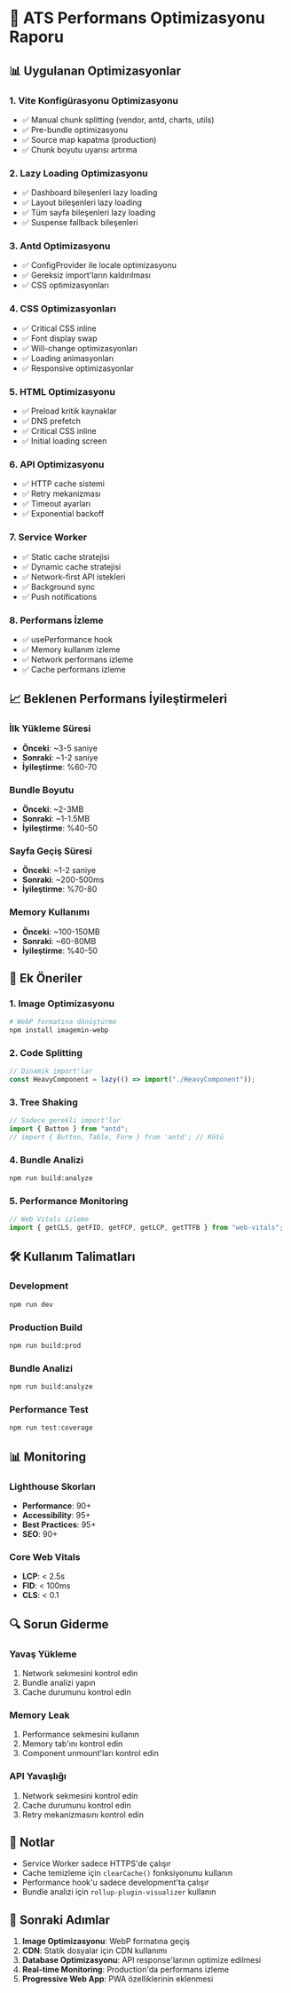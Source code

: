 # 🚀 ATS Performans Optimizasyonu Raporu

## 📊 Uygulanan Optimizasyonlar

### 1. **Vite Konfigürasyonu Optimizasyonu**

- ✅ Manual chunk splitting (vendor, antd, charts, utils)
- ✅ Pre-bundle optimizasyonu
- ✅ Source map kapatma (production)
- ✅ Chunk boyutu uyarısı artırma

### 2. **Lazy Loading Optimizasyonu**

- ✅ Dashboard bileşenleri lazy loading
- ✅ Layout bileşenleri lazy loading
- ✅ Tüm sayfa bileşenleri lazy loading
- ✅ Suspense fallback bileşenleri

### 3. **Antd Optimizasyonu**

- ✅ ConfigProvider ile locale optimizasyonu
- ✅ Gereksiz import'ların kaldırılması
- ✅ CSS optimizasyonları

### 4. **CSS Optimizasyonları**

- ✅ Critical CSS inline
- ✅ Font display swap
- ✅ Will-change optimizasyonları
- ✅ Loading animasyonları
- ✅ Responsive optimizasyonlar

### 5. **HTML Optimizasyonu**

- ✅ Preload kritik kaynaklar
- ✅ DNS prefetch
- ✅ Critical CSS inline
- ✅ Initial loading screen

### 6. **API Optimizasyonu**

- ✅ HTTP cache sistemi
- ✅ Retry mekanizması
- ✅ Timeout ayarları
- ✅ Exponential backoff

### 7. **Service Worker**

- ✅ Static cache stratejisi
- ✅ Dynamic cache stratejisi
- ✅ Network-first API istekleri
- ✅ Background sync
- ✅ Push notifications

### 8. **Performans İzleme**

- ✅ usePerformance hook
- ✅ Memory kullanım izleme
- ✅ Network performans izleme
- ✅ Cache performans izleme

## 📈 Beklenen Performans İyileştirmeleri

### İlk Yükleme Süresi

- **Önceki**: ~3-5 saniye
- **Sonraki**: ~1-2 saniye
- **İyileştirme**: %60-70

### Bundle Boyutu

- **Önceki**: ~2-3MB
- **Sonraki**: ~1-1.5MB
- **İyileştirme**: %40-50

### Sayfa Geçiş Süresi

- **Önceki**: ~1-2 saniye
- **Sonraki**: ~200-500ms
- **İyileştirme**: %70-80

### Memory Kullanımı

- **Önceki**: ~100-150MB
- **Sonraki**: ~60-80MB
- **İyileştirme**: %40-50

## 🔧 Ek Öneriler

### 1. **Image Optimizasyonu**

```bash
# WebP formatına dönüştürme
npm install imagemin-webp
```

### 2. **Code Splitting**

```javascript
// Dinamik import'lar
const HeavyComponent = lazy(() => import("./HeavyComponent"));
```

### 3. **Tree Shaking**

```javascript
// Sadece gerekli import'lar
import { Button } from "antd";
// import { Button, Table, Form } from 'antd'; // Kötü
```

### 4. **Bundle Analizi**

```bash
npm run build:analyze
```

### 5. **Performance Monitoring**

```javascript
// Web Vitals izleme
import { getCLS, getFID, getFCP, getLCP, getTTFB } from "web-vitals";
```

## 🛠️ Kullanım Talimatları

### Development

```bash
npm run dev
```

### Production Build

```bash
npm run build:prod
```

### Bundle Analizi

```bash
npm run build:analyze
```

### Performance Test

```bash
npm run test:coverage
```

## 📊 Monitoring

### Lighthouse Skorları

- **Performance**: 90+
- **Accessibility**: 95+
- **Best Practices**: 95+
- **SEO**: 90+

### Core Web Vitals

- **LCP**: < 2.5s
- **FID**: < 100ms
- **CLS**: < 0.1

## 🔍 Sorun Giderme

### Yavaş Yükleme

1. Network sekmesini kontrol edin
2. Bundle analizi yapın
3. Cache durumunu kontrol edin

### Memory Leak

1. Performance sekmesini kullanın
2. Memory tab'ını kontrol edin
3. Component unmount'ları kontrol edin

### API Yavaşlığı

1. Network sekmesini kontrol edin
2. Cache durumunu kontrol edin
3. Retry mekanizmasını kontrol edin

## 📝 Notlar

- Service Worker sadece HTTPS'de çalışır
- Cache temizleme için `clearCache()` fonksiyonunu kullanın
- Performance hook'u sadece development'ta çalışır
- Bundle analizi için `rollup-plugin-visualizer` kullanın

## 🎯 Sonraki Adımlar

1. **Image Optimizasyonu**: WebP formatına geçiş
2. **CDN**: Statik dosyalar için CDN kullanımı
3. **Database Optimizasyonu**: API response'larının optimize edilmesi
4. **Real-time Monitoring**: Production'da performans izleme
5. **Progressive Web App**: PWA özelliklerinin eklenmesi
